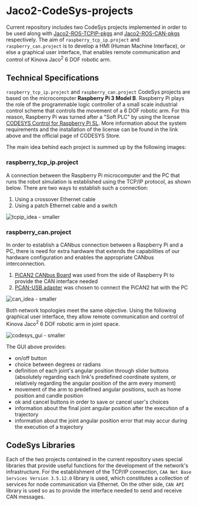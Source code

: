 # Jaco2-CodeSys-projects
Current repository includes two CodeSys projects implemented in order to be used along with [Jaco2-ROS-TCPIP-pkgs](https://github.com/mdiamanti/Jaco2-ROS-TCPIP-pkgs) and [Jaco2-ROS-CAN-pkgs](https://github.com/mdiamanti/Jaco2-ROS-CAN-pkgs) respectively. The aim of `raspberry_tcp_ip.project` and `raspberry_can.project` is to develop a HMI (Human Machine Interface), or else a graphical user interface, that enables remote communication and control of Kinova Jaco<sup>2</sup> 6 DOF robotic arm.

## Technical Specifications
`raspberry_tcp_ip.project` and `raspberry_can.project` CodeSys projects are based on the microcomputer **Raspberry Pi 3 Model B**. Raspberry Pi plays the role of the programmable logic controller of a small scale industrial control scheme that controls the movement of a 6 DOF robotic arm. For this reason, Raspberry Pi was turned after a "Soft PLC" by using the license [CODESYS Control for Raspberry Pi SL](https://store.codesys.com/codesys-control-for-raspberry-pi-sl.html). More information about the system requirements and the installation of the license can be found in the link above and the official page of CODESYS Store. 

The main idea behind each project is summed up by the following images:

### raspberry_tcp_ip.project
A connection between the Raspberry Pi microcomputer and the PC that runs the robot simulation is established using the TCP/IP protocol, as shown below. There are two ways to establish such a connection: 
   1. Using a crossover Ethernet cable
   2. Using a patch Ethernet cable and a switch</br> 

![tcpip_idea - smaller](https://user-images.githubusercontent.com/39567867/43639191-15b12f0a-9724-11e8-8f65-8b7669e956fa.png)

### raspberry_can.project
In order to establish a CANbus connection between a Raspberry Pi and a PC, there is need for extra hardware that extends the capabilities of our hardware configuration and enables the appropriate CANbus interconnection.
   1. [PiCAN2 CANbus Board](http://skpang.co.uk/catalog/pican2-canbus-board-for-raspberry-pi-23-p-1475.html) was used from the side of Raspberry Pi to provide the CAN interface needed
   2. [PCAN-USB adapter](https://www.peak-system.com/PCAN-USB.199.0.html?&L=1) was chosen to connect the PiCAN2 hat with the PC</br>
   
![can_idea - smaller](https://user-images.githubusercontent.com/39567867/43639220-27745b86-9724-11e8-9461-e5636b725b92.png)

Both network topologies meet the same objective. Using the following graphical user interface, they allow remote communication and control of Kinova Jaco<sup>2</sup> 6 DOF robotic arm in joint space. 

![codesys_gui - smaller](https://user-images.githubusercontent.com/39567867/43643595-7415aa52-9734-11e8-8007-afcf0c1f63ef.png)

The GUI above provides:
- on/off button
- choice between degrees or radians
- definition of each joint's angular position through slider buttons (absolutely regarding each link's predefined coordinate system, or relatively regarding the angular position of the arm every moment)
- movement of the arm to predefined angular positions, such as home position and candle position
- ok and cancel buttons in order to save or cancel user's choices
- information about the final joint angular position after the execution of a trajectory
- information about the joint angular position error that may accur during the execution of a trajectory

## CodeSys Libraries
Each of the two projects contained in the current repository uses special libraries that provide useful functions for the development of the network's infrastructure. For the establishment of the TCP/IP connection, `CAA Net Base Services Version 3.5.12.0` library is used, which constitutes a collection of services for node communication via Ethernet. On the other side, `CAN API` library is used so as to provide the interface needed to send and receive CAN messages.
